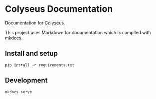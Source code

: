 Colyseus Documentation
====================

Documentation for [Colyseus](https://github.com/gamestdio/colyseus/).

This project uses Markdown for documentation which is compiled with [mkdocs](http://www.mkdocs.org).

## Install and setup

```shell
pip install -r requirements.txt
```

## Development

```
mkdocs serve
```
